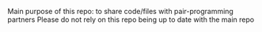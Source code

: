 Main purpose of this repo: to share code/files with pair-programming partners
Please do not rely on this repo being up to date with the main repo